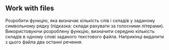 ## Work with files

Розробити функцію, яка визначає кількість слів і складів у заданому символьному 
рядку (підказка: склади рахувати за голосними літерами). Використовуючи 
розроблену функцію, визначити середню кількість складів в одному слові 
заданого текстового файла. Наприкінці видалити з цього файла два останні 
речення.